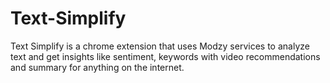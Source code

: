 # Text-Simplify

Text Simplify is a chrome extension that uses Modzy services to analyze text and get insights like sentiment, keywords with video recommendations and summary for anything on the internet.
